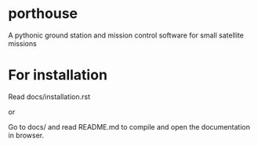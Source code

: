 # porthouse
A pythonic ground station and mission control software for small satellite missions

# For installation 
Read docs/installation.rst

or

Go to docs/ and read README.md to compile and open the documentation in browser.

